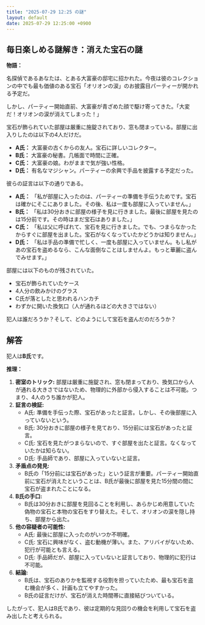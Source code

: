 ```yaml
---
title: "2025-07-29 12:25 の謎"
layout: default
date: 2025-07-29 12:25:00 +0900
---
```

## 毎日楽しめる謎解き：消えた宝石の謎

**物語：**

名探偵であるあなたは、とある大富豪の邸宅に招かれた。今夜は彼のコレクションの中でも最も価値のある宝石「オリオンの涙」のお披露目パーティーが開かれる予定だ。

しかし、パーティー開始直前、大富豪が青ざめた顔で駆け寄ってきた。「大変だ！オリオンの涙が消えてしまった！」

宝石が飾られていた部屋は厳重に施錠されており、窓も閉まっている。部屋に出入りしたのは以下の4人だけだ。

*   **A氏：** 大富豪の古くからの友人。宝石に詳しいコレクター。
*   **B氏：** 大富豪の秘書。几帳面で時間に正確。
*   **C氏：** 大富豪の娘。わがままで気が強い性格。
*   **D氏：** 有名なマジシャン。パーティーの余興で手品を披露する予定だった。

彼らの証言は以下の通りである。

*   **A氏：** 「私が部屋に入ったのは、パーティーの準備を手伝うためです。宝石は確かにそこにありました。その後、私は一度も部屋に入っていません。」
*   **B氏：** 「私は30分おきに部屋の様子を見に行きました。最後に部屋を見たのは15分前です。その時はまだ宝石はありました。」
*   **C氏：** 「私は父に呼ばれて、宝石を見に行きました。でも、つまらなかったからすぐに部屋を出ました。宝石がなくなっていたかどうかは知りません。」
*   **D氏：** 「私は手品の準備で忙しく、一度も部屋に入っていません。もし私があの宝石を盗めるなら、こんな面倒なことはしませんよ。もっと華麗に盗んでみせます。」

部屋には以下のものが残されていた。

*   宝石が飾られていたケース
*   4人分の飲みかけのグラス
*   C氏が落としたと思われるハンカチ
*   わずかに開いた換気口（人が通れるほどの大きさではない）

犯人は誰だろうか？そして、どのようにして宝石を盗んだのだろうか？

## 解答

犯人は**B氏**です。

**推理：**

1.  **密室のトリック:** 部屋は厳重に施錠され、窓も閉まっており、換気口から人が通れる大きさではないため、物理的に外部から侵入することは不可能。つまり、4人のうち誰かが犯人。
2.  **証言の検証:**
    *   A氏: 準備を手伝った際、宝石があったと証言。しかし、その後部屋に入っていないという。
    *   B氏: 30分おきに部屋の様子を見ており、15分前には宝石があったと証言。
    *   C氏: 宝石を見たがつまらないので、すぐ部屋を出たと証言。なくなっていたかは知らない。
    *   D氏: 手品師であり、部屋に入っていないと証言。
3.  **矛盾点の発見:**
    *   B氏の「15分前には宝石があった」という証言が重要。パーティー開始直前に宝石が消えたということは、B氏が最後に部屋を見た15分間の間に宝石が盗まれたことになる。
4.  **B氏の手口:**
    *   B氏は30分おきに部屋を見回ることを利用し、あらかじめ用意していた偽物の宝石と本物の宝石をすり替えた。そして、オリオンの涙を隠し持ち、部屋から出た。
5.  **他の容疑者の可能性:**
    *   A氏: 最後に部屋に入ったのがいつか不明確。
    *   C氏: 宝石に興味がなく、盗む動機が薄い。また、アリバイがないため、犯行が可能とも言える。
    *   D氏: 手品師だが、部屋に入っていないと証言しており、物理的に犯行は不可能。
6.  **結論:** 
    *   B氏は、宝石のありかを監視する役割を担っていたため、最も宝石を盗む機会が多く、計画も立てやすかった。
    *   B氏の証言だけが、宝石が消えた時間帯に直接結びついている。

したがって、犯人はB氏であり、彼は定期的な見回りの機会を利用して宝石を盗み出したと考えられる。
